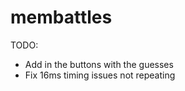 membattles
==========

TODO:
* Add in the buttons with the guesses
* Fix 16ms timing issues not repeating
